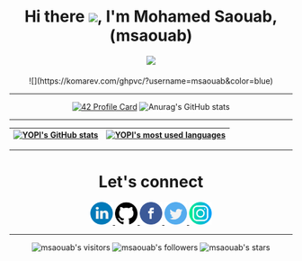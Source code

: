<h1 align="center">Hi there <img src="https://user-images.githubusercontent.com/49567393/149633910-977f6211-103e-4220-b74d-8bf8cd9a896f.gif" width="30px">, I'm Mohamed Saouab, (msaouab)</h1>

<p align="center"> 
  <img src="https://user-images.githubusercontent.com/49567393/132992023-9715d770-4225-497a-9eea-041e3d037186.gif" /><br><br>
  ![](https://komarev.com/ghpvc/?username=msaouab&color=blue)
</p>

 ---
 
 <div align="center">
  
  [![42 Profile Card](https://1337-readme.vercel.app/api/profile?cursus=42cursus&dark=true&login=msaouab)](https://github.com/mohouyizme/1337-readme)
  ![Anurag's GitHub stats](https://github-readme-stats.vercel.app/api?username=msaouab&show_icons=true&theme=cobalt)
  </div>
  
  ---
 
 | [![YOPI's GitHub stats](https://github-readme-stats.vercel.app/api?username=msaouab&count_private=true&show_icons=true&hide=issues&hide_border=true&theme=dracula)](https://github.com/msaouab?tab=repositories) | [![YOPI's most used languages](https://github-readme-stats.vercel.app/api/top-langs/?username=msaouab&layout=compact&hide_border=true&theme=dracula)](https://github.com/msaouab?tab=repositories) |
|:-:|:-:|

 ---
 
<h1 align="center">Let's connect</h1>
  
<p align="center">
<a href="https://www.linkedin.com/in/msaouab">
 <img src="/img/linkedin.png" width="40" />
</a>
<a href="https://github.com/msaouab">
 <img src="/img/github-logo.png" width="40" />
</a>
<a href="https://www.facebook.com/msaouab">
 <img src="/img/facebook.png" width="40" />
</a>
<a href="https://twitter.com/msaouab">
 <img src="/img/twitter.png" width="40" />
</a>
<a href="https://www.instagram.com/msaouab/">
 <img src="/img/instagram.png" width="40" />
</a>
  </p>

 ---
  
  <p align="center">
	<img alt="msaouab's visitors" src="https://komarev.com/ghpvc/?username=msaouab&color=blue&style=flat&label=visitors" />
	<img alt="msaouab's followers" src="https://img.shields.io/github/followers/msaouab?color=blue" />
	<img alt="msaouab's stars" src="https://img.shields.io/github/stars/msaouab?color=blue" />
</p>
